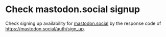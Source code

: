 # Check mastodon.social signup

Check signing up availability for [mastodon.social](https://mastodon.social)
by the response code of <https://mastodon.social/auth/sign_up>.
